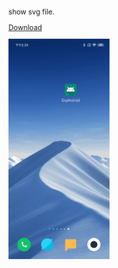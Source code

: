 show svg file.



[Download](https://github.com/AlexZhai0/SvgAndroid/raw/master/app/src/main/res/drawable-xhdpi/app-debug.apk "Download")



<img src="https://github.com/AlexZhai0/SvgAndroid/raw/master/app/src/main/res/drawable-xhdpi/svg.gif" style="zoom:50%"/>
